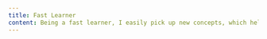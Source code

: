 ```yaml
---
title: Fast Learner
content: Being a fast learner, I easily pick up new concepts, which helps me quickly adapt to different programming languages and frameworks. This allows me to handle projects with flexibility and efficiency while continuously growing my expertise in various technical areas.
---
```

